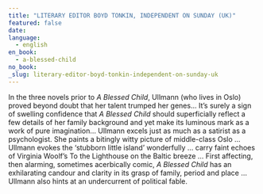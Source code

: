 ```yaml
---
title: "LITERARY EDITOR BOYD TONKIN, INDEPENDENT ON SUNDAY (UK)"
featured: false
date:
language:
  - english
en_book:
  - a-blessed-child
no_book:
_slug: literary-editor-boyd-tonkin-independent-on-sunday-uk
---
```


In the three novels prior to _A Blessed Child_, Ullmann (who lives in Oslo) proved beyond doubt that her talent trumped her genes… It’s surely a sign of swelling confidence that _A Blessed Child_ should superficially reflect a few details of her family background and yet make its luminous mark as a work of pure imagination… Ullmann excels just as much as a satirist as a psychologist. She paints a bitingly witty picture of middle-class Oslo … Ullmann evokes the ‘stubborn little island’ wonderfully … carry faint echoes of Virginia Woolf’s To the Lighthouse on the Baltic breeze … First affecting, then alarming, sometimes acerbically comic, _A Blessed Child_ has an exhilarating candour and clarity in its grasp of family, period and place … Ullmann also hints at an undercurrent of political fable.

